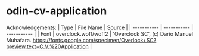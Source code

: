 # odin-cv-application

Acknowledgements:
| Type | File Name | Source |
| ----------- | ----------- | ----------- |
| Font | overclock.woff/woff2 | 'Overclock SC', (c) Dario Manuel Muhafara. https://fonts.google.com/specimen/Overlock+SC?preview.text=C.V.%20Application |
